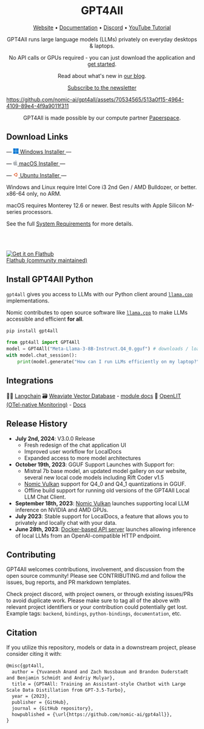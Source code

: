 <h1 align="center">GPT4All</h1>

<p align="center">
  <a href="https://www.nomic.ai/gpt4all">Website</a> &bull; <a href="https://docs.gpt4all.io">Documentation</a> &bull; <a href="https://discord.gg/mGZE39AS3e">Discord</a> &bull; <a href="https://www.youtube.com/watch?v=gQcZDXRVJok">YouTube Tutorial</a>
</p>

<p align="center">
  GPT4All runs large language models (LLMs) privately on everyday desktops & laptops.
</p>
<p align="center">
  No API calls or GPUs required - you can just download the application and <a href="https://docs.gpt4all.io/gpt4all_desktop/quickstart.html#quickstart">get started</a>.
</p>

<p align="center">
  Read about what's new in <a href="https://www.nomic.ai/blog/tag/gpt4all">our blog</a>.
</p>
<p align="center">
  <a href="https://nomic.ai/gpt4all/#newsletter-form">Subscribe to the newsletter</a>
</p>

https://github.com/nomic-ai/gpt4all/assets/70534565/513a0f15-4964-4109-89e4-4f9a9011f311

<p align="center">
GPT4All is made possible by our compute partner <a href="https://www.paperspace.com/">Paperspace</a>.
</p>

## Download Links

<p>
  &mdash; <a href="https://gpt4all.io/installers/gpt4all-installer-win64.exe">
    <img src="gpt4all-bindings/python/docs/assets/windows.png" style="height: 1em; width: auto" /> Windows Installer
  </a> &mdash;
</p>
<p>
  &mdash; <a href="https://gpt4all.io/installers/gpt4all-installer-darwin.dmg">
    <img src="gpt4all-bindings/python/docs/assets/mac.png" style="height: 1em; width: auto" /> macOS Installer
  </a> &mdash;
</p>
<p>
  &mdash; <a href="https://gpt4all.io/installers/gpt4all-installer-linux.run">
    <img src="gpt4all-bindings/python/docs/assets/ubuntu.svg" style="height: 1em; width: auto" /> Ubuntu Installer
  </a> &mdash;
</p>
<p>
  Windows and Linux require Intel Core i3 2nd Gen / AMD Bulldozer, or better. x86-64 only, no ARM.
</p>
<p>
  macOS requires Monterey 12.6 or newer. Best results with Apple Silicon M-series processors.
</p>

See the full [System Requirements](gpt4all-chat/system_requirements.md) for more details.

<br/>
<br/>
<p>
  <a href='https://flathub.org/apps/io.gpt4all.gpt4all'>
    <img style="height: 2em; width: auto" alt='Get it on Flathub' src='https://flathub.org/api/badge'><br/>
    Flathub (community maintained)
  </a>
</p>

## Install GPT4All Python

`gpt4all` gives you access to LLMs with our Python client around [`llama.cpp`](https://github.com/ggerganov/llama.cpp) implementations. 

Nomic contributes to open source software like [`llama.cpp`](https://github.com/ggerganov/llama.cpp) to make LLMs accessible and efficient **for all**.

```bash
pip install gpt4all
```

```python
from gpt4all import GPT4All
model = GPT4All("Meta-Llama-3-8B-Instruct.Q4_0.gguf") # downloads / loads a 4.66GB LLM
with model.chat_session():
    print(model.generate("How can I run LLMs efficiently on my laptop?", max_tokens=1024))
```


## Integrations

:parrot::link: [Langchain](https://python.langchain.com/v0.2/docs/integrations/providers/gpt4all/)
:card_file_box: [Weaviate Vector Database](https://github.com/weaviate/weaviate) - [module docs](https://weaviate.io/developers/weaviate/modules/retriever-vectorizer-modules/text2vec-gpt4all)
:telescope: [OpenLIT (OTel-native Monitoring)](https://github.com/openlit/openlit) - [Docs](https://docs.openlit.io/latest/integrations/gpt4all)

## Release History
- **July 2nd, 2024**: V3.0.0 Release
    - Fresh redesign of the chat application UI
    - Improved user workflow for LocalDocs
    - Expanded access to more model architectures
- **October 19th, 2023**: GGUF Support Launches with Support for:
    - Mistral 7b base model, an updated model gallery on our website, several new local code models including Rift Coder v1.5
    - [Nomic Vulkan](https://blog.nomic.ai/posts/gpt4all-gpu-inference-with-vulkan) support for Q4\_0 and Q4\_1 quantizations in GGUF.
    - Offline build support for running old versions of the GPT4All Local LLM Chat Client.
- **September 18th, 2023**: [Nomic Vulkan](https://blog.nomic.ai/posts/gpt4all-gpu-inference-with-vulkan) launches supporting local LLM inference on NVIDIA and AMD GPUs.
- **July 2023**: Stable support for LocalDocs, a feature that allows you to privately and locally chat with your data.
- **June 28th, 2023**: [Docker-based API server] launches allowing inference of local LLMs from an OpenAI-compatible HTTP endpoint.

[Docker-based API server]: https://github.com/nomic-ai/gpt4all/tree/cef74c2be20f5b697055d5b8b506861c7b997fab/gpt4all-api

## Contributing
GPT4All welcomes contributions, involvement, and discussion from the open source community!
Please see CONTRIBUTING.md and follow the issues, bug reports, and PR markdown templates.

Check project discord, with project owners, or through existing issues/PRs to avoid duplicate work.
Please make sure to tag all of the above with relevant project identifiers or your contribution could potentially get lost.
Example tags: `backend`, `bindings`, `python-bindings`, `documentation`, etc.

## Citation

If you utilize this repository, models or data in a downstream project, please consider citing it with:
```
@misc{gpt4all,
  author = {Yuvanesh Anand and Zach Nussbaum and Brandon Duderstadt and Benjamin Schmidt and Andriy Mulyar},
  title = {GPT4All: Training an Assistant-style Chatbot with Large Scale Data Distillation from GPT-3.5-Turbo},
  year = {2023},
  publisher = {GitHub},
  journal = {GitHub repository},
  howpublished = {\url{https://github.com/nomic-ai/gpt4all}},
}
```
